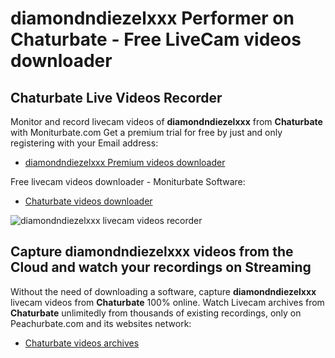 # diamondndiezelxxx Performer on Chaturbate - Free LiveCam videos downloader

## Chaturbate Live Videos Recorder

Monitor and record livecam videos of **diamondndiezelxxx** from **Chaturbate** with Moniturbate.com
Get a premium trial for free by just and only registering with your Email address:
* [diamondndiezelxxx Premium videos downloader](https://moniturbate.com/request-demo-licence-key.html)

Free livecam videos downloader - Moniturbate Software:
* [Chaturbate videos downloader](https://moniturbate.com/moniturbate-download-software.html)

![diamondndiezelxxx livecam videos recorder](https://peachurnet.com/templates/moniturbate-software.png)


## Capture diamondndiezelxxx videos from the Cloud and watch your recordings on Streaming

Without the need of downloading a software, capture **diamondndiezelxxx** livecam videos from **Chaturbate** 100% online.
Watch Livecam archives from **Chaturbate** unlimitedly from thousands of existing recordings, only on Peachurbate.com and its websites network:
* [Chaturbate videos archives](https://peachurnet.com/)